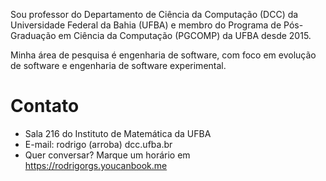 Sou professor do Departamento de Ciência da Computação (DCC) da Universidade Federal da Bahia (UFBA) e membro do Programa de Pós-Graduação em Ciência da Computação (PGCOMP) da UFBA desde 2015.

Minha área de pesquisa é engenharia de software, com foco em evolução de software e engenharia de software experimental.

# Contato

- Sala 216 do Instituto de Matemática da UFBA
- E-mail: rodrigo (arroba) dcc.ufba.br
- Quer conversar? Marque um horário em https://rodrigorgs.youcanbook.me